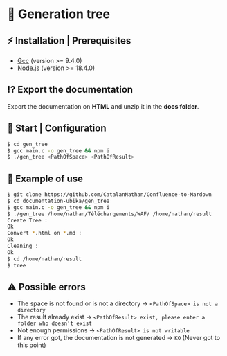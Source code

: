 # 🌳 Generation tree

## ⚡ Installation | Prerequisites

* [Gcc](https://gcc.gnu.org) (version >= 9.4.0)
* [Node.js](https://nodejs.org) (version >= 18.4.0)

## ⁉️ Export the documentation

Export the documentation on **HTML** and unzip it in the **docs folder**.

## 🏁 Start | Configuration

```bash
$ cd gen_tree
$ gcc main.c -o gen_tree && npm i
$ ./gen_tree <PathOfSpace> <PathOfResult>
```

## 🎁 Example of use

```bash
$ git clone https://github.com/CatalanNathan/Confluence-to-Mardown
$ cd documentation-ubika/gen_tree
$ gcc main.c -o gen_tree && npm i
$ ./gen_tree /home/nathan/Téléchargements/WAF/ /home/nathan/result
Create Tree :
Ok
Convert *.html on *.md :
Ok
Cleaning :
Ok
$ cd /home/nathan/result
$ tree
```

## ⚠️ Possible errors

* The space is not found or is not a directory -> `<PathOfSpace> is not a directory`
* The result already exist -> `<PathOfResult> exist, please enter a folder who doesn't exist`
* Not enough permissions -> `<PathOfResult> is not writable`
* If any error got, the documentation is not generated -> `KO` (Never got to this point)